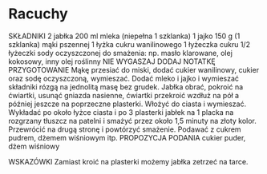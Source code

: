 # Racuchy

SKŁADNIKI
2 jabłka
200 ml mleka (niepełna 1 szklanka)
1 jajko
150 g (1 szklanka) mąki pszennej
1 łyżka cukru wanilinowego
1 łyżeczka cukru
1/2 łyżeczki sody oczyszczonej
do smażenia: np. masło klarowane, olej kokosowy, inny olej roślinny
NIE WYGASZAJ
DODAJ NOTATKĘ
PRZYGOTOWANIE
Mąkę przesiać do miski, dodać cukier wanilinowy, cukier oraz sodę oczyszczoną, wymieszać.
Dodać mleko i jajko i wymieszać składniki rózgą na jednolitą masę bez grudek.
Jabłka obrać, pokroić na ćwiartki, usunąć gniazda nasienne, ćwiartki przekroić wzdłuż na pół a później jeszcze na poprzeczne plasterki. Włożyć do ciasta i wymieszać.
Wykładać po około łyżce ciasta i po 3 plasterki jabłek na 1 placka na rozgrzany tłuszcz na patelni i smażyć przez około 1,5 minuty na złoty kolor. Przewrócić na drugą stronę i powtórzyć smażenie.
Podawać z cukrem pudrem, dżemem wiśniowym itp.
PROPOZYCJA PODANIA
cukier puder, dżem wiśniowy

WSKAZÓWKI
Zamiast kroić na plasterki możemy jabłka zetrzeć na tarce.